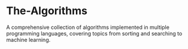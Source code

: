 # The-Algorithms
A comprehensive collection of algorithms implemented in multiple programming languages, covering topics from sorting and searching to machine learning.
